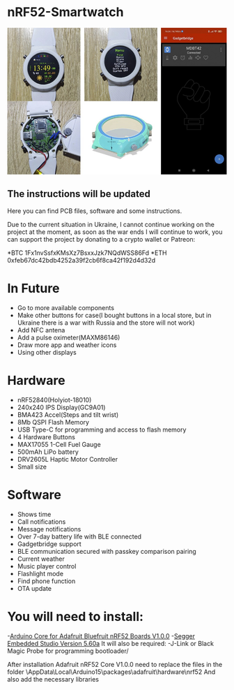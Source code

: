 # nRF52-Smartwatch
![banner](banner.jpg)

## The instructions will be updated
Here you can find PCB files, software and some instructions.

Due to the current situation in Ukraine, I cannot continue working on the project at the moment, as soon as the war ends I will continue to work, you can support the project by donating to a crypto wallet or Patreon:

*BTC 1Fx1nvSsfxKMsXz7BsxxJzk7NQdWSS86Fd
*ETH 0xfeb67dc42bdb4252a39f2cb6f8ca42f192d4d32d

# In Future
* Go to more available components
* Make other buttons for case(I bought buttons in a local store, but in Ukraine there is a war with Russia and the store will not work)
* Add NFC antena
* Add a pulse oximeter(MAXM86146)
* Draw more app and weather icons
* Using other displays

# Hardware

* nRF52840(Holyiot-18010)
* 240x240 IPS Display(GC9A01)
* BMA423 Accel(Steps and tilt wrist)
* 8Mb QSPI Flash Memory
* USB Type-C for programming and access to flash memory
* 4 Hardware Buttons
* MAX17055 1-Cell Fuel Gauge
* 500mAh LiPo battery
* DRV2605L Haptic Motor Controller 
* Small size

# Software

* Shows time
* Call notifications
* Message notifications
* Over 7-day battery life with BLE connected
* Gadgetbridge support
* BLE communication secured with passkey comparison pairing
* Current weather
* Music player control
* Flashlight mode
* Find phone function
* OTA update


# You will need to install:
-[Arduino Core for Adafruit Bluefruit nRF52 Boards V1.0.0](https://github.com/adafruit/Adafruit_nRF52_Arduino)
-[Segger Embedded Studio Version 5.60a](https://www.segger.com/downloads/embedded-studio/)
It will also be required:
-J-Link or Black Magic Probe for programming bootloader/

After installation Adafruit nRF52 Core V1.0.0 need to replace the files 
in the folder \AppData\Local\Arduino15\packages\adafruit\hardware\nrf52
And also add the necessary libraries

